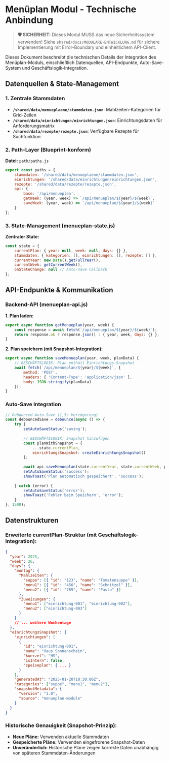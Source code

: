 # Menüplan Modul - Technische Anbindung

> **🛡️ SICHERHEIT:** Dieses Modul MUSS das neue Sicherheitssystem verwenden! Siehe `shared/docs/MODULARE-ENTWICKLUNG.md` für sichere Implementierung mit Error-Boundary und einheitlichem API-Client.

Dieses Dokument beschreibt die technischen Details der Integration des Menüplan-Moduls, einschließlich Datenquellen, API-Endpunkte, Auto-Save-System und Geschäftslogik-Integration.

## Datenquellen & State-Management

### **1. Zentrale Stammdaten**
- **`/shared/data/menueplaene/stammdaten.json`**: Mahlzeiten-Kategorien für Grid-Zeilen
- **`/shared/data/einrichtungen/einrichtungen.json`**: Einrichtungsdaten für Anforderungsmatrix
- **`/shared/data/rezepte/rezepte.json`**: Verfügbare Rezepte für Suchfunktion

### **2. Path-Layer (Blueprint-konform)**
**Datei:** `path/paths.js`
```javascript
export const paths = {
    stammdaten: '/shared/data/menueplaene/stammdaten.json',
    einrichtungen: '/shared/data/einrichtungen/einrichtungen.json',
    rezepte: '/shared/data/rezepte/rezepte.json',
    api: {
        base: '/api/menueplan',
        getWeek: (year, week) => `/api/menueplan/${year}/${week}`,
        saveWeek: (year, week) => `/api/menueplan/${year}/${week}`
    }
};
```

### **3. State-Management (menueplan-state.js)**
**Zentraler State:**
```javascript
const state = {
    currentPlan: { year: null, week: null, days: {} },
    stammdaten: { kategorien: [], einrichtungen: [], rezepte: [] },
    currentYear: new Date().getFullYear(),
    currentWeek: getCurrentWeek(),
    onStateChange: null // Auto-Save Callback
};
```

## API-Endpunkte & Kommunikation

### **Backend-API (menueplan-api.js)**

**1. Plan laden:**
```javascript
export async function getMenueplan(year, week) {
    const response = await fetch(`/api/menueplan/${year}/${week}`);
    return response.ok ? response.json() : { year, week, days: {} };
}
```

**2. Plan speichern (mit Snapshot-Integration):**
```javascript
export async function saveMenueplan(year, week, planData) {
    // GESCHÄFTSLOGIK: Plan enthält Einrichtungs-Snapshot
    await fetch(`/api/menueplan/${year}/${week}`, {
        method: 'POST',
        headers: { 'Content-Type': 'application/json' },
        body: JSON.stringify(planData)
    });
}
```

### **Auto-Save Integration**
```javascript
// Debounced Auto-Save (1,5s Verzögerung)
const debouncedSave = debounce(async () => {
    try {
        setAutoSaveStatus('saving');
        
        // GESCHÄFTSLOGIK: Snapshot hinzufügen
        const planWithSnapshot = {
            ...state.currentPlan,
            einrichtungsSnapshot: createEinrichtungsSnapshot()
        };
        
        await api.saveMenueplan(state.currentYear, state.currentWeek, planWithSnapshot);
        setAutoSaveStatus('success');
        showToast('Plan automatisch gespeichert', 'success');
        
    } catch (error) {
        setAutoSaveStatus('error');
        showToast('Fehler beim Speichern', 'error');
    }
}, 1500);
```

## Datenstrukturen

### **Erweiterte currentPlan-Struktur (mit Geschäftslogik-Integration):**
```json
{
  "year": 2025,
  "week": 26,
  "days": {
    "montag": {
      "Mahlzeiten": {
        "suppe": [{ "id": "123", "name": "Tomatensuppe" }],
        "menu1": [{ "id": "456", "name": "Schnitzel" }],
        "menu2": [{ "id": "789", "name": "Pasta" }]
      },
      "Zuweisungen": {
        "menu1": ["einrichtung-001", "einrichtung-002"],
        "menu2": ["einrichtung-003"]
      }
    }
    // ... weitere Wochentage
  },
  "einrichtungsSnapshot": {
    "einrichtungen": [
      {
        "id": "einrichtung-001",
        "name": "Haus Sonnenschein",
        "kuerzel": "HS",
        "isIntern": false,
        "speiseplan": { ... }
      }
    ],
    "generatedAt": "2025-01-20T10:30:00Z",
    "categories": ["suppe", "menu1", "menu2"],
    "snapshotMetadata": {
      "version": "1.0",
      "source": "menueplan-module"
    }
  }
}
```

### **Historische Genauigkeit (Snapshot-Prinzip):**
- **Neue Pläne:** Verwenden aktuelle Stammdaten
- **Gespeicherte Pläne:** Verwenden eingefrorene Snapshot-Daten
- **Unveränderlich:** Historische Pläne zeigen korrekte Daten unabhängig von späteren Stammdaten-Änderungen 